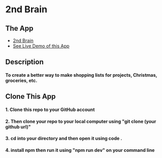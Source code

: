 # 2nd Brain

## The App
- [2nd Brain](https://2nd-brain.netlify.app/)
- [See Live Demo of this App]()
  
## Description 
#### To create a better way to make shopping lists for projects, Christmas, groceries, etc.

## Clone This App
#### 1. Clone this repo to your GitHub account
#### 2. Then clone your repo to your local computer using "git clone (your github url)"
#### 3. cd into your directory and then open it using code .
#### 4. install npm then run it using "npm run dev" on your command line

